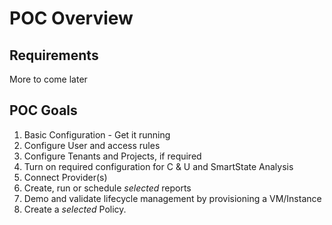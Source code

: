# POC Overview

## Requirements
More to come later

## POC Goals
1. Basic Configuration - Get it running
2. Configure User and access rules
3. Configure Tenants and Projects, if required
5. Turn on required configuration for C & U and SmartState Analysis
6. Connect Provider(s)
7. Create, run or schedule *selected* reports
8. Demo and validate lifecycle management by provisioning a VM/Instance
9. Create a *selected* Policy. 
